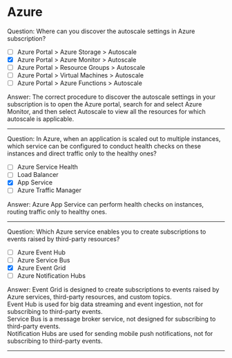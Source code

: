 # Azure

Question: Where can you discover the autoscale settings in Azure subscription?

- [ ] Azure Portal > Azure Storage > Autoscale
- [x] Azure Portal > Azure Monitor > Autoscale
- [ ] Azure Portal > Resource Groups > Autoscale
- [ ] Azure Portal > Virtual Machines > Autoscale
- [ ] Azure Portal > Azure Functions > Autoscale

Answer: The correct procedure to discover the autoscale settings in your subscription is to open the Azure portal, search for and select Azure Monitor, and then select Autoscale to view all the resources for which autoscale is applicable.

---

Question: In Azure, when an application is scaled out to multiple instances, which service can be configured to conduct health checks on these instances and direct traffic only to the healthy ones?

- [ ] Azure Service Health
- [ ] Load Balancer
- [x] App Service
- [ ] Azure Traffic Manager

Answer: Azure App Service can perform health checks on instances, routing traffic only to healthy ones.

---

Question: Which Azure service enables you to create subscriptions to events raised by third-party resources?

- [ ] Azure Event Hub
- [ ] Azure Service Bus
- [x] Azure Event Grid
- [ ] Azure Notification Hubs

Answer: Event Grid is designed to create subscriptions to events raised by Azure services, third-party resources, and custom topics.  
Event Hub is used for big data streaming and event ingestion, not for subscribing to third-party events.  
Service Bus is a message broker service, not designed for subscribing to third-party events.  
Notification Hubs are used for sending mobile push notifications, not for subscribing to third-party events.

---
